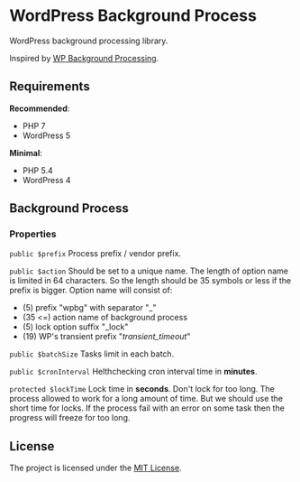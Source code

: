 # WordPress Background Process
WordPress background processing library.

Inspired by [WP Background Processing](https://github.com/deliciousbrains/wp-background-processing).

## Requirements
**Recommended**:
* PHP 7
* WordPress 5

**Minimal**:
* PHP 5.4
* WordPress 4

## Background Process
### Properties
`public $prefix`
Process prefix / vendor prefix.

`public $action`
Should be set to a unique name.
The length of option name is limited in 64 characters. So the length should be 35 symbols or less if the prefix is bigger. Option name will consist of:
* (5) prefix "wpbg" with separator "_"
* (35 <=) action name of background process
* (5) lock option suffix "_lock"
* (19) WP's transient prefix "_transient_timeout_"

`public $batchSize`
Tasks limit in each batch.

`public $cronInterval`
Helthchecking cron interval time in **minutes**.

`protected $lockTime`
Lock time in **seconds**.
Don't lock for too long. The process allowed to work for a long amount of time. But we should use the short time for locks. If the process fail with an error on some task then the progress will freeze for too long.

## License
The project is licensed under the [MIT License](https://opensource.org/licenses/MIT).
